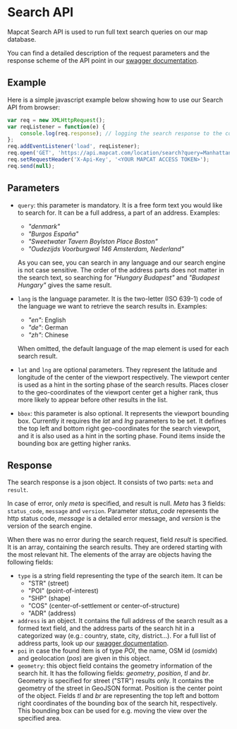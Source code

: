 # Search API

Mapcat Search API is used to run full text search queries on our map database.  

You can find a detailed description of the request parameters and the response scheme of the API point in our [swagger documentation](../swagger/#/Search_APIs/get_location_search).  

## Example
Here is a simple javascript example below showing how to use our Search API from browser:

```js
var req = new XMLHttpRequest();
var reqListener = function(e) {
    console.log(req.response); // logging the search response to the console
};
req.addEventListener('load', reqListener);
req.open('GET', 'https://api.mapcat.com/location/search?query=Manhattan', true);
req.setRequestHeader('X-Api-Key', '<YOUR MAPCAT ACCESS TOKEN>');
req.send(null);
```

## Parameters
* `query`: this parameter is mandatory. It is a free form text you would like to search for. It can be a full address, a part of an address. Examples:
    - _"denmark"_
    - _"Burgos España"_
    - _"Sweetwater Tavern Boylston Place Boston"_
    - _"Oudezijds Voorburgwal 146 Amsterdam, Nederland"_  

    As you can see, you can search in any language and our search engine is not case sensitive. The order of the address parts does not matter in the search text, so searching for _"Hungary Budapest"_ and _"Budapest Hungary"_ gives the same result.
* `lang` is the language parameter. It is the two-letter (ISO 639-1) code of the language we want to retrieve the search results in. Examples:
    - _"en"_: English
    - _"de"_: German
    - _"zh"_: Chinese

    When omitted, the default language of the map element is used for each search result.
* `lat` and `lng` are optional parameters. They represent the latitude and longitude of the center of the viewport respectively. The viewport center is used as a hint in the sorting phase of the search results. Places closer to the geo-coordinates of the viewport center get a higher rank, thus more likely to appear before other results in the list.
* `bbox`: this parameter is also optional. It represents the viewport bounding box. Currently it requires the _lat_ and _lng_ parameters to be set. It defines the top left and bottom right geo-coordinates for the search viewport, and it is also used as a hint in the sorting phase. Found items inside the bounding box are getting higher ranks.

## Response
The search response is a json object. It consists of two parts: `meta` and `result`.

In case of error, only _meta_ is specified, and result is null. _Meta_ has 3 fields: `status_code`, `message` and `version`. Parameter _status\_code_ represents the http status code, _message_ is a detailed error message, and _version_ is the version of the search engine.

When there was no error during the search request, field _result_ is specified. It is an array, containing the search results. They are ordered starting with the most relevant hit. The elements of the array are objects having the following fields:
* `type` is a string field representing the type of the search item. It can be
    - "STR" (street)
    - "POI" (point-of-interest)
    - "SHP" (shape)
    - "COS" (center-of-settlement or center-of-structure)
    - "ADR" (address)
* `address` is an object. It contains the full address of the search result as a formed text field, and the address parts of the search hit in a categorized way (e.g.: country, state, city, district...). For a full list of address parts, look up our [swagger documentation](../swagger/#/Search_APIs/get_location_search).
* `poi` in case the found item is of type _POI_, the name, OSM id (_osmidx_) and geolocation (_pos_) are given in this object.
* `geometry`: this object field contains the geometry information of the search hit. It has the following fields: _geometry_, _position_, _tl_ and _br_. Geometry is specified for street ("STR") results only. It contains the geometry of the street in GeoJSON format. Position is the center point of the object. Fields _tl_ and _br_ are representing the top left and bottom right coordinates of the bounding box of the search hit, respectively. This bounding box can be used for e.g. moving the view over the specified area.
